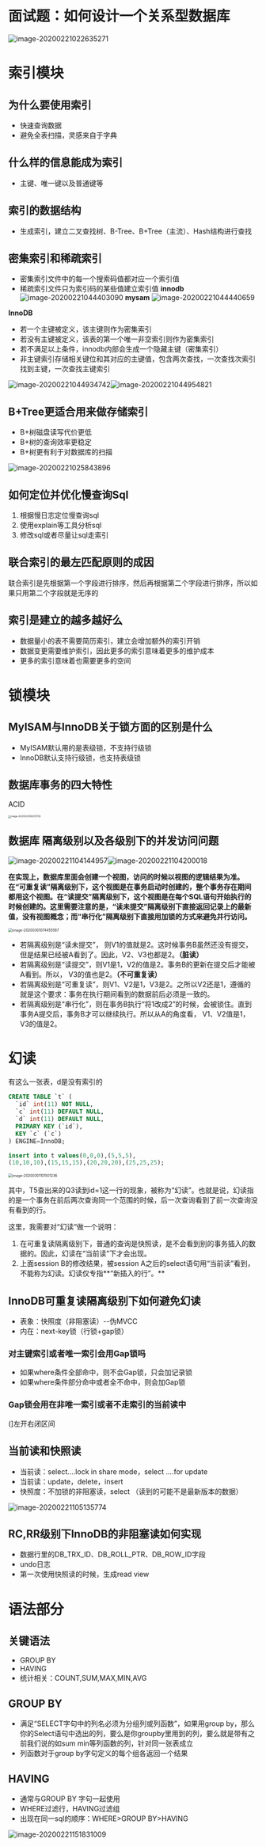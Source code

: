 

# 面试题：如何设计一个关系型数据库

![image-20200221022635271](assets/image-20200221022635271.png)

# 索引模块

##  为什么要使用索引

  - 快速查询数据
  - 避免全表扫描，灵感来自于字典

## 什么样的信息能成为索引

  - 主键、唯一键以及普通键等

## 索引的数据结构

  - 生成索引，建立二叉查找树、B-Tree、B+Tree（主流）、Hash结构进行查找

## 密集索引和稀疏索引 

  - 密集索引文件中的每一个搜索码值都对应一个索引值
  - 稀疏索引文件只为索引码的某些值建立索引值 
	**innodb**
    ![image-20200221044403090](assets/image-20200221044403090.png)
 **mysam**
    ![image-20200221044440659](assets/image-20200221044440659.png)

  **InnoDB**

  - 若一个主键被定义，该主键则作为密集索引
  - 若没有主键被定义，该表的第一个唯一非空索引则作为密集索引
  - 若不满足以上条件，innodb内部会生成一个隐藏主键（密集索引）
  - 非主键索引存储相关键位和其对应的主键值，包含两次查找，一次查找次索引找到主键，一次查找主键索引

  ![image-20200221044934742](assets/image-20200221044934742.png)![image-20200221044954821](assets/image-20200221044954821.png)

## B+Tree更适合用来做存储索引

  - B+树磁盘读写代价更低
  - B+树的查询效率更稳定
  - B+树更有利于对数据库的扫描

  ![image-20200221025843896](assets/image-20200221025843896.png)

 ## 如何定位并优化慢查询Sql

1. 根据慢日志定位慢查询sql
2. 使用explain等工具分析sql
3. 修改sql或者尽量让sql走索引

## 联合索引的最左匹配原则的成因

联合索引是先根据第一个字段进行排序，然后再根据第二个字段进行排序，所以如果只用第二个字段就是无序的

## 索引是建立的越多越好么

- 数据量小的表不需要简历索引，建立会增加额外的索引开销
- 数据变更需要维护索引，因此更多的索引意味着更多的维护成本
- 更多的索引意味着也需要更多的空间

# 锁模块

## MyISAM与InnoDB关于锁方面的区别是什么

- MyISAM默认用的是表级锁，不支持行级锁
- InnoDB默认支持行级锁，也支持表级锁

## 数据库事务的四大特性

ACID

<img src="assets/image-20200221082511702.png" alt="image-20200221082511702" style="zoom:33%;" />

## 数据库 隔离级别以及各级别下的并发访问问题

![image-20200221104144957](assets/image-20200221104144957.png)![image-20200221104200018](assets/image-20200221104200018.png)

**在实现上，数据库里面会创建一个视图，访问的时候以视图的逻辑结果为准。在“可重复读”隔离级别下，这个视图是在事务启动时创建的，整个事务存在期间都用这个视图。在“读提交”隔离级别下，这个视图是在每个SQL语句开始执行的时候创建的。这里需要注意的是，“读未提交”隔离级别下直接返回记录上的最新值，没有视图概念；而“串行化”隔离级别下直接用加锁的方式来避免并行访问。**

<img src="assets/image-20200301074455587.png" alt="image-20200301074455587" style="zoom: 50%;" />

- 若隔离级别是“读未提交”， 则V1的值就是2。这时候事务B虽然还没有提交，但是结果已经被A看到了。因此，V2、V3也都是2。**（脏读）**
- 若隔离级别是“读提交”，则V1是1，V2的值是2。事务B的更新在提交后才能被A看到。所以， V3的值也是2。**（不可重复读）**
- 若隔离级别是“可重复读”，则V1、V2是1，V3是2。之所以V2还是1，遵循的就是这个要求：事务在执行期间看到的数据前后必须是一致的。
- 若隔离级别是“串行化”，则在事务B执行“将1改成2”的时候，会被锁住。直到事务A提交后，事务B才可以继续执行。所以从A的角度看， V1、V2值是1，V3的值是2。

# 幻读

有这么一张表，d是没有索引的

```sql
CREATE TABLE `t` (
  `id` int(11) NOT NULL,
  `c` int(11) DEFAULT NULL,
  `d` int(11) DEFAULT NULL,
  PRIMARY KEY (`id`),
  KEY `c` (`c`)
) ENGINE=InnoDB;

insert into t values(0,0,0),(5,5,5),
(10,10,10),(15,15,15),(20,20,20),(25,25,25);
```

<img src="assets/image-20200301101501236.png" alt="image-20200301101501236" style="zoom: 50%;" />

其中，T5查出来的Q3读到id=1这一行的现象，被称为“幻读”。也就是说，幻读指的是一个事务在前后两次查询同一个范围的时候，后一次查询看到了前一次查询没有看到的行。

这里，我需要对“幻读”做一个说明：

1. 在可重复读隔离级别下，普通的查询是快照读，是不会看到别的事务插入的数据的。因此，幻读在“当前读”下才会出现。
2. 上面session B的修改结果，被session A之后的select语句用“当前读”看到，不能称为幻读。幻读仅专指**“新插入的行”。**

## InnoDB可重复读隔离级别下如何避免幻读

- 表象：快照度（非阻塞读）--伪MVCC
- 内在：next-key锁（行锁+gap锁） 

### 对主键索引或者唯一索引会用Gap锁吗

- 如果where条件全部命中，则不会Gap锁，只会加记录锁
- 如果where条件部分命中或者全不命中，则会加Gap锁

### Gap锁会用在非唯一索引或者不走索引的当前读中

(]左开右闭区间

## 当前读和快照读

- 当前读：select....lock in share mode，select ....for update
- 当前读：update，delete，insert
- 快照度：不加锁的非阻塞读，select （读到的可能不是最新版本的数据）

![image-20200221105135774](assets/image-20200221105135774.png)

## RC,RR级别下InnoDB的非阻塞读如何实现

- 数据行里的DB_TRX_ID、DB_ROLL_PTR、DB_ROW_ID字段
- undo日志
- 第一次使用快照读的时候，生成read view



# 语法部分

## 关键语法

- GROUP BY 
- HAVING
- 统计相关：COUNT,SUM,MAX,MIN,AVG

## GROUP BY

- 满足“SELECT字句中的列名必须为分组列或列函数”，如果用group by，那么你的Select语句中选出的列，要么是你groupby里用到的列，要么就是带有之前我们说的如sum min等列函数的列，针对同一张表成立
- 列函数对于group by字句定义的每个组各返回一个结果 

## HAVING

- 通常与GROUP BY 字句一起使用
- WHERE过滤行，HAVING过滤组
- 出现在同一sql的顺序：WHERE>GROUP BY>HAVING

![image-20200221151831009](assets/image-20200221151831009.png)













 